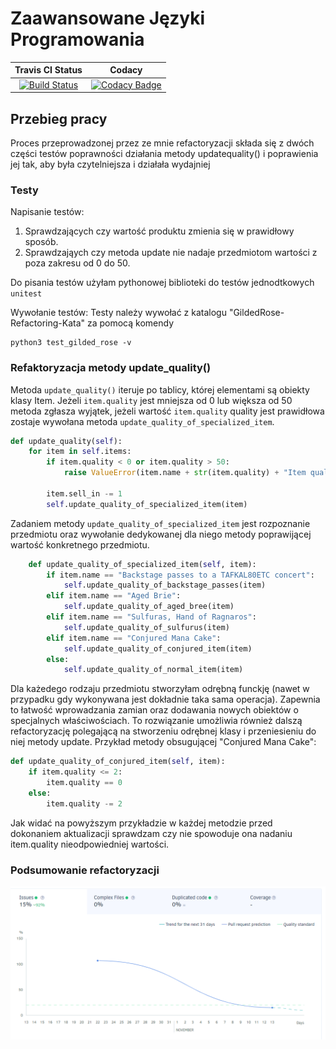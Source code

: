 # Zaawansowane Języki Programowania
| Travis CI Status | Codacy |
|:----:|:----:|
|[![Build Status](https://travis-ci.com/lzielezinska/advanced-programing-languages.svg?branch=master)](https://travis-ci.org/lzielezinska/advanced-programing-languages) | [![Codacy Badge](https://api.codacy.com/project/badge/Grade/362593fea2904e0383bdf71efbd44e3d)](https://www.codacy.com/manual/lzielezinska/advanced-programing-languages?utm_source=github.com&amp;utm_medium=referral&amp;utm_content=lzielezinska/advanced-programing-languages&amp;utm_campaign=Badge_Grade)|

## Przebieg pracy
Proces przeprowadzonej przez ze mnie refactoryzacji składa się z dwóch części testów poprawności działania metody updatequality() i poprawienia jej tak, aby była czytelniejsza i działała wydajniej
### Testy
Napisanie testów:
1. Sprawdzających czy wartość produktu zmienia się w prawidłowy sposób.
2. Sprawdzająych czy metoda update nie nadaje przedmiotom wartości z poza zakresu od 0 do 50.

Do pisania testów użyłam pythonowej biblioteki do testów jednodtkowych  `unitest`

Wywołanie testów:
Testy należy wywołać z katalogu "GildedRose-Refactoring-Kata" za pomocą komendy
```
python3 test_gilded_rose -v
```
### Refaktoryzacja metody update_quality()

Metoda `update_quality()` iteruje po tablicy, której elementami są obiekty klasy Item.
Jeżeli `item.quality` jest mniejsza od 0 lub większa od 50 metoda zgłasza wyjątek, jeżeli wartość `item.quality` quality jest prawidłowa zostaje wywołana metoda `update_quality_of_specialized_item`.
```python
def update_quality(self):
    for item in self.items:
        if item.quality < 0 or item.quality > 50:
            raise ValueError(item.name + str(item.quality) + "Item quality must be in a range beetween 0 and 50!")

        item.sell_in -= 1 
        self.update_quality_of_specialized_item(item)
```
Zadaniem metody `update_quality_of_specialized_item` jest rozpoznanie przedmiotu oraz wywołanie dedykowanej dla niego metody poprawijącej wartość konkretnego przedmiotu.
```python
    def update_quality_of_specialized_item(self, item):
        if item.name == "Backstage passes to a TAFKAL80ETC concert":
            self.update_quality_of_backstage_passes(item)
        elif item.name == "Aged Brie":
            self.update_quality_of_aged_bree(item)
        elif item.name == "Sulfuras, Hand of Ragnaros":
            self.update_quality_of_sulfurus(item)
        elif item.name == "Conjured Mana Cake":
            self.update_quality_of_conjured_item(item)
        else:
            self.update_quality_of_normal_item(item)
```
Dla każedego rodzaju przedmiotu stworzyłam odrębną funckję (nawet w przypadku gdy wykonywana jest dokładnie taka sama operacja).
Zapewnia to łatwość wprowadzania zamian oraz dodawania nowych obiektów o specjalnych właściwościach. To rozwiązanie umożliwia również dalszą refactoryzację polegającą na stworzeniu odrębnej klasy i przeniesieniu do niej metody update.
Przykład metody obsugującej "Conjured Mana Cake":

```python
def update_quality_of_conjured_item(self, item):
    if item.quality <= 2:
        item.quality == 0
    else:
        item.quality -= 2
```

Jak widać na powyższym przykładzie w każdej metodzie przed dokonaniem aktualizacji sprawdzam czy nie spowoduje ona nadaniu item.quality nieodpowiedniej wartości.

### Podsumowanie refactoryzacji
![Postęp w refactoryzacji](refactor_statistic.png)

